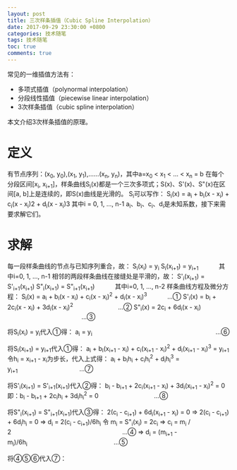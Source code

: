 ```yaml
---
layout: post
title: 三次样条插值（Cubic Spline Interpolation）
date: 2017-09-29 23:30:00 +0800
categories: 技术随笔
tags: 技术随笔
toc: true
comments: true
---
```

常见的一维插值方法有：
- 多项式插值（polynormal interpolation）
- 分段线性插值（piecewise linear interpolation）
- 3次样条插值（cubic spline interpolation）

本文介绍3次样条插值的原理。
<!-- more -->
# 定义
有节点序列：(x<sub>0</sub>, y<sub>0</sub>),(x<sub>1</sub>, y<sub>1</sub>),……(x<sub>n</sub>, y<sub>n</sub>)，其中a=x<sub>0</sub> < x<sub>1</sub> < ... < x<sub>n</sub> = b
在每个分段区间[x<sub>i</sub>, x<sub>i+1</sub>]，样条曲线S<sub>i</sub>(x)都是一个三次多项式；S(x)、S'(x)、S"(x)在区间[a, b]上是连续的，即S(x)曲线是光滑的。
S<sub>i</sub>可以写作：
S<sub>i</sub>(x) = a<sub>i</sub> + b<sub>i</sub>(x - x<sub>i</sub>) + c<sub>i</sub>(x - x<sub>i</sub>)<super>2</super> + d<sub>i</sub>(x - x<sub>i</sub>)<super>3</super>  其中i = 0, 1, ..., n-1
a<sub>i</sub>、b<sub>i</sub>、c<sub>i</sub>、d<sub>i</sub>是未知系数，接下来需要求解它们。

# 求解
每一段样条曲线的节点与已知序列重合，故：
S<sub>i</sub>(x<sub>i</sub>) = y<sub>i</sub>
S<sub>i</sub>(x<sub>i+1</sub>) = y<sub>i+1</sub>  　　　其中i=0, 1, ..., n-1
相邻的两段样条曲线在接缝处是平滑的，故：
S'<sub>i</sub>(x<sub>i+1</sub>) = S'<sub>i+1</sub>(x<sub>i+1</sub>)
S"<sub>i</sub>(x<sub>i+1</sub>) = S"<sub>i+1</sub>(x<sub>i+1</sub>) 　　　其中i=0, 1, ..., n-2
样条曲线方程及微分方程：
S<sub>i</sub>(x) = a<sub>i</sub> + b<sub>i</sub>(x - x<sub>i</sub>) + c<sub>i</sub>(x - x<sub>i</sub>)<sup>2</sup> + d<sub>i</sub>(x - x<sub>i</sub>)<sup>3</sup>  　　　…①
S'<sub>i</sub>(x) = b<sub>i</sub> + 2c<sub>i</sub>(x - x<sub>i</sub>) + 3d<sub>i</sub>(x - x<sub>i</sub>)<sup>2</sup>  　　　　　　　…②
S"<sub>i</sub>(x) = 2c<sub>i</sub> + 6d<sub>i</sub>(x - x<sub>i</sub>)  　　　　　　　　　　　　…③

将S<sub>i</sub>(x<sub>i</sub>) = y<sub>i</sub>代入①得：
a<sub>i</sub> = y<sub>i</sub>　　　　　　　　　　　　　　　　　　　　…⑥

将S<sub>i</sub>(x<sub>i+1</sub>) = y<sub>i+1</sub>代入①得：
a<sub>i</sub> + b<sub>i</sub>(x<sub>i+1</sub> - x<sub>i</sub>) + c<sub>i</sub>(x<sub>i+1</sub> - x<sub>i</sub>)<sup>2</sup> + d<sub>i</sub>(x<sub>i+1</sub> - x<sub>i</sub>)<sup>3</sup> = y<sub>i+1</sub>
令h<sub>i</sub> = x<sub>i+1</sub> - x<sub>i</sub>为步长，代入上式得：
a<sub>i</sub> + b<sub>i</sub>h<sub>i</sub> + c<sub>i</sub>h<sub>i</sub><sup>2</sup> + d<sub>i</sub>h<sub>i</sub><sup>3</sup> = y<sub>i+1</sub>　　　　　　　　　　…⑦

将S'<sub>i</sub>(x<sub>i+1</sub>) = S'<sub>i+1</sub>(x<sub>i+1</sub>)代入②得：
b<sub>i</sub> - b<sub>i+1</sub> + 2c<sub>i</sub>(x<sub>i+1</sub> - x<sub>i</sub>) + 3d<sub>i</sub>(x<sub>i+1</sub> - x<sub>i</sub>)<sup>2</sup> = 0
即：b<sub>i</sub> - b<sub>i+1</sub> + 2c<sub>i</sub>h<sub>i</sub> + 3d<sub>i</sub>h<sub>i</sub><sup>2</sup> = 0　　　　　　　　　…⑧

将S"<sub>i</sub>(x<sub>i+1</sub>) = S"<sub>i+1</sub>(x<sub>i+1</sub>)代入③得：
2(c<sub>i</sub> - c<sub>i+1</sub>) + 6d<sub>i</sub>(x<sub>i+1</sub> - x<sub>i</sub>) = 0
=> 2(c<sub>i</sub> - c<sub>i+1</sub>) + 6d<sub>i</sub>h<sub>i</sub> = 0
=> d<sub>i</sub> = 2(c<sub>i</sub> - c<sub>i+1</sub>)/6h<sub>i</sub>
令 m<sub>i</sub> = S"<sub>i</sub>(x<sub>i</sub>) = 2c<sub>i</sub>
=> c<sub>i</sub> = m<sub>i</sub> / 2　　　　　　　　　　　　　　　　　　…④
=> d<sub>i</sub> = (m<sub>i+1</sub> - m<sub>i</sub>)/6h<sub>i</sub>　　　　　　　　　　　　　　…⑤

将④⑤⑥代入⑦：